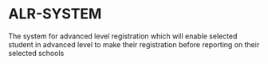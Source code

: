 # ALR-SYSTEM
The system for advanced level registration which will enable selected student in advanced level to make their registration before reporting on their selected schools
